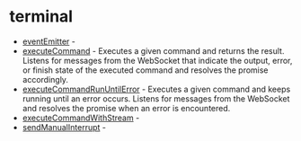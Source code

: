 # terminal
- [eventEmitter](eventEmitter.md) -  
- [executeCommand](executeCommand.md) - Executes a given command and returns the result.
Listens for messages from the WebSocket that indicate the output, error, or finish state
of the executed command and resolves the promise accordingly.
- [executeCommandRunUntilError](executeCommandRunUntilError.md) - Executes a given command and keeps running until an error occurs.
Listens for messages from the WebSocket and resolves the promise when an error is encountered.
- [executeCommandWithStream](executeCommandWithStream.md) -  
- [sendManualInterrupt](sendManualInterrupt.md) -  
